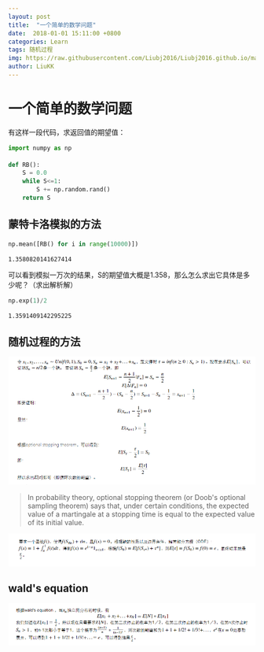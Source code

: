 ```yaml
---
layout: post
title:  "一个简单的数学问题"
date:  2018-01-01 15:11:00 +0800
categories: Learn
tags: 随机过程
img: https://raw.githubusercontent.com/Liubj2016/Liubj2016.github.io/master/images/Martingale.png
author: LiuKK
---
```


# 一个简单的数学问题

有这样一段代码，求返回值的期望值：


```python
import numpy as np

def RB():
    S = 0.0
    while S<=1:
        S += np.random.rand()
    return S
```

## 蒙特卡洛模拟的方法


```python
np.mean([RB() for i in range(10000)])
```




    1.3580820141627414



可以看到模拟一万次的结果，S的期望值大概是1.358，那么怎么求出它具体是多少呢？（求出解析解）


```python
np.exp(1)/2
```




    1.3591409142295225



## 随机过程的方法

![image](https://raw.githubusercontent.com/Liubj2016/Liubj2016.github.io/master/images/M1.png)

>In probability theory, optional stopping theorem (or Doob's optional sampling theorem) says that, under certain conditions, the expected value of a martingale at a stopping time is equal to the expected value of its initial value.

![image](https://raw.githubusercontent.com/Liubj2016/Liubj2016.github.io/master/images/M2.png)

## wald's equation

![image](https://raw.githubusercontent.com/Liubj2016/Liubj2016.github.io/master/images/wald.png)
